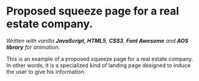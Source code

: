 # Proposed squeeze page for a real estate company.
*Written with vanilla __JavaScript__,  __HTML5__,  __CSS3__,  __Font Awesome__ and  __AOS library__ for animation.*

This is an example of a proposed squeeze page for a real estate company. In other words, it is a specialized kind of landing page designed
to induce the user to give his information.

